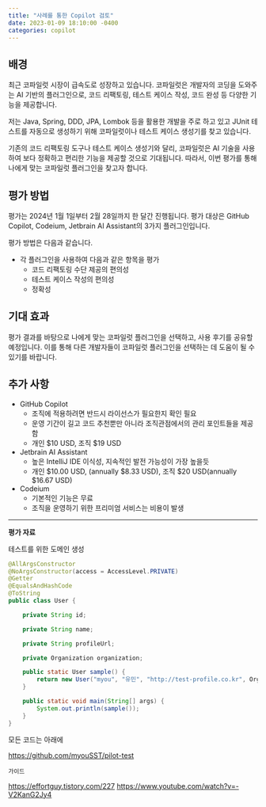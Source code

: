 ```yaml
---
title: "사례를 통한 Copilot 검토"
date: 2023-01-09 18:10:00 -0400
categories: copilot
---
```


## 배경

최근 코파일럿 시장이 급속도로 성장하고 있습니다. 코파일럿은 개발자의 코딩을 도와주는 AI 기반의 플러그인으로, 코드 리팩토링, 테스트 케이스 작성, 코드 완성 등 다양한 기능을 제공합니다.

저는 Java, Spring, DDD, JPA, Lombok 등을 활용한 개발을 주로 하고 있고 JUnit 테스트를 자동으로 생성하기 위해 코파일럿이나 테스트 케이스 생성기를 찾고 있습니다.

기존의 코드 리팩토링 도구나 테스트 케이스 생성기와 달리, 코파일럿은 AI 기술을 사용하여 보다 정확하고 편리한 기능을 제공할 것으로 기대됩니다. 따라서, 이번 평가를 통해 나에게 맞는 코파일럿 플러그인을 찾고자 합니다.

## 평가 방법

평가는 2024년 1월 1일부터 2월 28일까지 한 달간 진행됩니다. 평가 대상은 GitHub Copilot, Codeium, Jetbrain AI Assistant의 3가지 플러그인입니다.

평가 방법은 다음과 같습니다.

* 각 플러그인을 사용하여 다음과 같은 항목을 평가
    * 코드 리팩토링 수단 제공의 편의성
    * 테스트 케이스 작성의 편의성
    * 정확성

## 기대 효과

평가 결과를 바탕으로 나에게 맞는 코파일럿 플러그인을 선택하고, 사용 후기를 공유할 예정입니다. 이를 통해 다른 개발자들이 코파일럿 플러그인을 선택하는 데 도움이 될 수 있기를 바랍니다.

## 추가 사항

* GitHub Copilot
  * 조직에 적용하려면 반드시 라이선스가 필요한지 확인 필요
  * 운영 기간이 길고 코드 추천뿐만 아니라 조직관점에서의 관리 포인트들을 제공함
  * 개인 $10 USD, 조직 $19 USD
* Jetbrain AI Assistant
  * 높은 IntelliJ IDE 이식성, 지속적인 발전 가능성이 가장 높을듯
  * 개인 $10.00 USD, (annually $8.33 USD), 조직 $20 USD(annually $16.67 USD)
* Codeium
  * 기본적인 기능은 무료
  * 조직을 운영하기 위한 프리미엄 서비스는 비용이 발생



---
**평가 자료**

테스트를 위한 도메인 생성
``` java
@AllArgsConstructor
@NoArgsConstructor(access = AccessLevel.PRIVATE)
@Getter
@EqualsAndHashCode
@ToString
public class User {

    private String id;

    private String name;

    private String profileUrl;

    private Organization organization;

    public static User sample() {
        return new User("myou", "유민", "http://test-profile.co.kr", Organization.sample());
    }

    public static void main(String[] args) {
        System.out.println(sample());
    }
}
```

모든 코드는 아래에

https://github.com/myouSST/pilot-test

`가이드`

https://effortguy.tistory.com/227
https://www.youtube.com/watch?v=-V2KanG2Jy4
